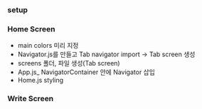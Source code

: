 ### setup

### Home Screen

- main colors 미리 지정
- Navigator.js를 만들고 Tab navigator import -> Tab screen 생성
- screens 폴더, 파일 생성(Tab screen)
- App.js\_ NavigatorContainer 안에 Navigator 삽입
- Home.js styling

### Write Screen
